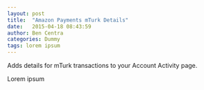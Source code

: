 ```yaml
---
layout: post
title:  "Amazon Payments mTurk Details"
date:   2015-04-18 08:43:59
author: Ben Centra
categories: Dummy
tags: lorem ipsum
---
```


Adds details for mTurk transactions to your Account Activity page.

Lorem ipsum
